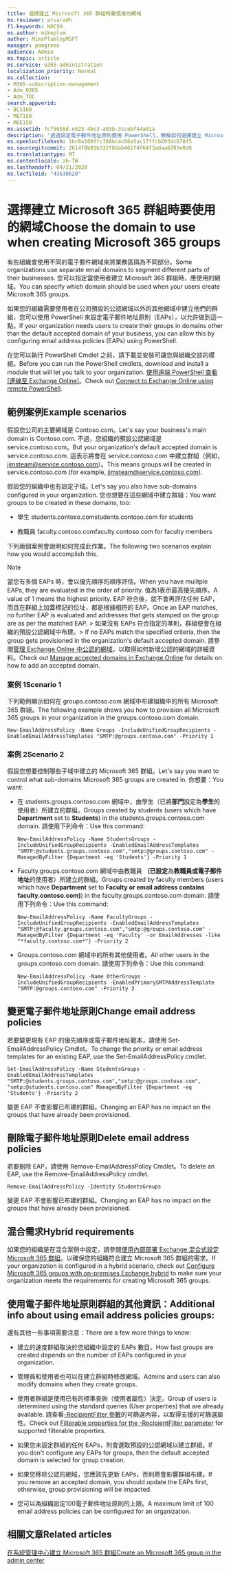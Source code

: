 ```yaml
---
title: 選擇建立 Microsoft 365 群組時要使用的網域
ms.reviewer: arvaradh
f1.keywords: NOCSH
ms.author: mikeplum
author: MikePlumleyMSFT
manager: pamgreen
audience: Admin
ms.topic: article
ms.service: o365-administration
localization_priority: Normal
ms.collection:
- M365-subscription-management
- Adm_O365
- Adm_TOC
search.appverid:
- BCS160
- MET150
- MOE150
ms.assetid: 7cf5655d-e523-4bc3-a93b-3ccebf44a01a
description: '透過設定電子郵件地址原則使用 PowerShell，瞭解如何選擇建立 Microsoft 365 群組時所使用的網域。 '
ms.openlocfilehash: 1bc8a160ffc368bc4c66a5ac17ffcb203dc678f5
ms.sourcegitcommit: 2614f8b81b332f8dab461f4f64f3adaa6703e0d6
ms.translationtype: MT
ms.contentlocale: zh-TW
ms.lasthandoff: 04/21/2020
ms.locfileid: "43630620"
---
```

# <a name="choose-the-domain-to-use-when-creating-microsoft-365-groups"></a><span data-ttu-id="ae5d2-103">選擇建立 Microsoft 365 群組時要使用的網域</span><span class="sxs-lookup"><span data-stu-id="ae5d2-103">Choose the domain to use when creating Microsoft 365 groups</span></span>

 <span data-ttu-id="ae5d2-104">有些組織會使用不同的電子郵件網域來將業務區隔為不同部分。</span><span class="sxs-lookup"><span data-stu-id="ae5d2-104">Some organizations use separate email domains to segment different parts of their businesses.</span></span> <span data-ttu-id="ae5d2-105">您可以指定當使用者建立 Microsoft 365 群組時，應使用的網域。</span><span class="sxs-lookup"><span data-stu-id="ae5d2-105">You can specify which domain should be used when your users create Microsoft 365 groups.</span></span>
  
<span data-ttu-id="ae5d2-106">如果您的組織需要使用者在公司預設的公認網域以外的其他網域中建立他們的群組，您可以使用 PowerShell 來設定電子郵件地址原則（EAPs），以允許做到這一點。</span><span class="sxs-lookup"><span data-stu-id="ae5d2-106">If your organization needs users to create their groups in domains other than the default accepted domain of your business, you can allow this by configuring email address policies (EAPs) using PowerShell.</span></span>
  
<span data-ttu-id="ae5d2-107">在您可以執行 PowerShell Cmdlet 之前，請下載並安裝可讓您與組織交談的模組。</span><span class="sxs-lookup"><span data-stu-id="ae5d2-107">Before you can run the PowerShell cmdlets, download and install a module that will let you talk to your organization.</span></span> <span data-ttu-id="ae5d2-108">[使用遠端 PowerShell 查看 [連線至 Exchange Online]](https://go.microsoft.com/fwlink/p/?LinkId=785881)。</span><span class="sxs-lookup"><span data-stu-id="ae5d2-108">Check out [Connect to Exchange Online using remote PowerShell](https://go.microsoft.com/fwlink/p/?LinkId=785881).</span></span>
  
## <a name="example-scenarios"></a><span data-ttu-id="ae5d2-109">範例案例</span><span class="sxs-lookup"><span data-stu-id="ae5d2-109">Example scenarios</span></span>

<span data-ttu-id="ae5d2-110">假設您公司的主要網域是 Contoso.com。</span><span class="sxs-lookup"><span data-stu-id="ae5d2-110">Let's say your business's main domain is Contoso.com.</span></span> <span data-ttu-id="ae5d2-111">不過，您組織的預設公認網域是 service.contoso.com。</span><span class="sxs-lookup"><span data-stu-id="ae5d2-111">But your organization's default accepted domain is service.contoso.com.</span></span> <span data-ttu-id="ae5d2-112">這表示將會在 service.contoso.com 中建立群組（例如，jimsteam@service.contoso.com）。</span><span class="sxs-lookup"><span data-stu-id="ae5d2-112">This means groups will be created in service.contoso.com (for example, jimsteam@service.contoso.com).</span></span>
  
<span data-ttu-id="ae5d2-113">假設您的組織中也有設定子域。</span><span class="sxs-lookup"><span data-stu-id="ae5d2-113">Let's say you also have sub-domains configured in your organization.</span></span> <span data-ttu-id="ae5d2-114">您也想要在這些網域中建立群組：</span><span class="sxs-lookup"><span data-stu-id="ae5d2-114">You want groups to be created in these domains, too:</span></span>
  
- <span data-ttu-id="ae5d2-115">學生 students.contoso.com</span><span class="sxs-lookup"><span data-stu-id="ae5d2-115">students.contoso.com for students</span></span>
    
- <span data-ttu-id="ae5d2-116">教職員 faculty.contoso.com</span><span class="sxs-lookup"><span data-stu-id="ae5d2-116">faculty.contoso.com for faculty members</span></span>
    
<span data-ttu-id="ae5d2-117">下列兩個案例會說明如何完成此作業。</span><span class="sxs-lookup"><span data-stu-id="ae5d2-117">The following two scenarios explain how you would accomplish this.</span></span>
  
> [!NOTE]
> <span data-ttu-id="ae5d2-118">當您有多個 EAPs 時，會以優先順序的順序評估。</span><span class="sxs-lookup"><span data-stu-id="ae5d2-118">When you have mulitple EAPs, they are evaluated in the order of priority.</span></span> <span data-ttu-id="ae5d2-119">值為1表示最高優先順序。</span><span class="sxs-lookup"><span data-stu-id="ae5d2-119">A value of 1 means the highest priority.</span></span> <span data-ttu-id="ae5d2-120">EAP 符合後，就不會再評估任何 EAP，而且在群組上加蓋標記的位址，都是根據相符的 EAP。</span><span class="sxs-lookup"><span data-stu-id="ae5d2-120">Once an EAP matches, no further EAP is evaluated and addresses that gets stamped on the group are as per the matched EAP.</span></span> <span data-ttu-id="ae5d2-121">> 如果沒有 EAPs 符合指定的準則，群組便會在組織的預設公認網域中布建。</span><span class="sxs-lookup"><span data-stu-id="ae5d2-121">> If no EAPs match the specified criteria, then the group gets provisioned in the organization's default accepted domain.</span></span> <span data-ttu-id="ae5d2-122">請參閱[管理 Exchange Online 中公認的網域](https://go.microsoft.com/fwlink/p/?LinkId=785428)，以取得如何新增公認的網域的詳細資料。</span><span class="sxs-lookup"><span data-stu-id="ae5d2-122">Check out [Manage accepted domains in Exchange Online](https://go.microsoft.com/fwlink/p/?LinkId=785428) for details on how to add an accepted domain.</span></span> 
  
### <a name="scenario-1"></a><span data-ttu-id="ae5d2-123">案例 1</span><span class="sxs-lookup"><span data-stu-id="ae5d2-123">Scenario 1</span></span>

<span data-ttu-id="ae5d2-124">下列範例顯示如何在 groups.contoso.com 網域中布建組織中的所有 Microsoft 365 群組。</span><span class="sxs-lookup"><span data-stu-id="ae5d2-124">The following example shows you how to provision all Microsoft 365 groups in your organization in the groups.contoso.com domain.</span></span>
  
```
New-EmailAddressPolicy -Name Groups -IncludeUnifiedGroupRecipients -EnabledEmailAddressTemplates "SMTP:@groups.contoso.com" -Priority 1
```

### <a name="scenario-2"></a><span data-ttu-id="ae5d2-125">案例 2</span><span class="sxs-lookup"><span data-stu-id="ae5d2-125">Scenario 2</span></span>

<span data-ttu-id="ae5d2-126">假設您想要控制哪些子域中建立的 Microsoft 365 群組。</span><span class="sxs-lookup"><span data-stu-id="ae5d2-126">Let's say you want to control what sub-domains Microsoft 365 groups are created in.</span></span> <span data-ttu-id="ae5d2-127">你想要：</span><span class="sxs-lookup"><span data-stu-id="ae5d2-127">You want:</span></span>
  
- <span data-ttu-id="ae5d2-128">在 students.groups.contoso.com 網域中，由學生（已將**部門**設定為**學生**的使用者）所建立的群組。</span><span class="sxs-lookup"><span data-stu-id="ae5d2-128">Groups created by students (users which have **Department** set to **Students**) in the students.groups.contoso.com domain.</span></span> <span data-ttu-id="ae5d2-129">請使用下列命令：</span><span class="sxs-lookup"><span data-stu-id="ae5d2-129">Use this command:</span></span>
    
  ```
  New-EmailAddressPolicy -Name StudentsGroups -IncludeUnifiedGroupRecipients -EnabledEmailAddressTemplates "SMTP:@students.groups.contoso.com","smtp:@groups.contoso.com" -ManagedByFilter {Department -eq 'Students'} -Priority 1
  ```

- <span data-ttu-id="ae5d2-130">Faculty.groups.contoso.com 網域中由教職員 **（已設定**為**教職員或電子郵件地址**的使用者）所建立的群組。</span><span class="sxs-lookup"><span data-stu-id="ae5d2-130">Groups created by faculty members (users which have **Department** set to **Faculty or email address contains faculty.contoso.com)**) in the faculty.groups.contoso.com domain.</span></span> <span data-ttu-id="ae5d2-131">請使用下列命令：</span><span class="sxs-lookup"><span data-stu-id="ae5d2-131">Use this command:</span></span>
    
  ```
  New-EmailAddressPolicy -Name FacultyGroups -IncludeUnifiedGroupRecipients -EnabledEmailAddressTemplates "SMTP:@faculty.groups.contoso.com","smtp:@groups.contoso.com" -ManagedByFilter {Department -eq 'Faculty' -or EmailAddresses -like "*faculty.contoso.com*"} -Priority 2
  ```

- <span data-ttu-id="ae5d2-132">Groups.contoso.com 網域中的所有其他使用者。</span><span class="sxs-lookup"><span data-stu-id="ae5d2-132">All other users in the groups.contoso.com domain.</span></span> <span data-ttu-id="ae5d2-133">請使用下列命令：</span><span class="sxs-lookup"><span data-stu-id="ae5d2-133">Use this command:</span></span>
    
  ```
  New-EmailAddressPolicy -Name OtherGroups -IncludeUnifiedGroupRecipients -EnabledPrimarySMTPAddressTemplate "SMTP:@groups.contoso.com" -Priority 3
  ```

## <a name="change-email-address-policies"></a><span data-ttu-id="ae5d2-134">變更電子郵件地址原則</span><span class="sxs-lookup"><span data-stu-id="ae5d2-134">Change email address policies</span></span>

<span data-ttu-id="ae5d2-135">若要變更現有 EAP 的優先順序或電子郵件地址範本，請使用 Set-EmailAddressPolicy Cmdlet。</span><span class="sxs-lookup"><span data-stu-id="ae5d2-135">To change the priority or email address templates for an existing EAP, use the Set-EmailAddressPolicy cmdlet.</span></span>
  
```
Set-EmailAddressPolicy -Name StudentsGroups -EnabledEmailAddressTemplates "SMTP:@students.groups.contoso.com","smtp:@groups.contoso.com", "smtp:@students.contoso.com" ManagedByFilter {Department -eq 'Students'} -Priority 2

```

<span data-ttu-id="ae5d2-136">變更 EAP 不會影響已布建的群組。</span><span class="sxs-lookup"><span data-stu-id="ae5d2-136">Changing an EAP has no impact on the groups that have already been provisioned.</span></span>
  
## <a name="delete-email-address-policies"></a><span data-ttu-id="ae5d2-137">刪除電子郵件地址原則</span><span class="sxs-lookup"><span data-stu-id="ae5d2-137">Delete email address policies</span></span>

<span data-ttu-id="ae5d2-138">若要刪除 EAP，請使用 Remove-EmailAddressPolicy Cmdlet。</span><span class="sxs-lookup"><span data-stu-id="ae5d2-138">To delete an EAP, use the Remove-EmailAddressPolicy cmdlet.</span></span>
  
```
Remove-EmailAddressPolicy -Identity StudentsGroups
```

<span data-ttu-id="ae5d2-139">變更 EAP 不會影響已布建的群組。</span><span class="sxs-lookup"><span data-stu-id="ae5d2-139">Changing an EAP has no impact on the groups that have already been provisioned.</span></span>
  
## <a name="hybrid-requirements"></a><span data-ttu-id="ae5d2-140">混合需求</span><span class="sxs-lookup"><span data-stu-id="ae5d2-140">Hybrid requirements</span></span>

<span data-ttu-id="ae5d2-141">如果您的組織是在混合案例中設定，請參閱[使用內部部署 Exchange 混合式設定 Microsoft 365 群組](https://go.microsoft.com/fwlink/p/?LinkId=785430)，以確保您的組織符合建立 Microsoft 365 群組的需求。</span><span class="sxs-lookup"><span data-stu-id="ae5d2-141">If your organization is configured in a hybrid scenario, check out [Configure Microsoft 365 groups with on-premises Exchange hybrid](https://go.microsoft.com/fwlink/p/?LinkId=785430) to make sure your organization meets the requirements for creating Microsoft 365 groups.</span></span> 
  
## <a name="additional-info-about-using-email-address-policies-groups"></a><span data-ttu-id="ae5d2-142">使用電子郵件地址原則群組的其他資訊：</span><span class="sxs-lookup"><span data-stu-id="ae5d2-142">Additional info about using email address policies groups:</span></span>

<span data-ttu-id="ae5d2-143">還有其他一些事項需要注意：</span><span class="sxs-lookup"><span data-stu-id="ae5d2-143">There are a few more things to know:</span></span>
  
- <span data-ttu-id="ae5d2-144">建立的速度群組取決於您組織中設定的 EAPs 數目。</span><span class="sxs-lookup"><span data-stu-id="ae5d2-144">How fast groups are created depends on the number of EAPs configured in your organization.</span></span>
    
- <span data-ttu-id="ae5d2-145">管理員和使用者也可以在建立群組時修改網域。</span><span class="sxs-lookup"><span data-stu-id="ae5d2-145">Admins and users can also modify domains when they create groups.</span></span>
    
- <span data-ttu-id="ae5d2-146">使用者群組是使用已有的標準查詢（使用者屬性）決定。</span><span class="sxs-lookup"><span data-stu-id="ae5d2-146">Group of users is determined using the standard queries (User properties) that are already available.</span></span> <span data-ttu-id="ae5d2-147">請查看[-RecipientFilter 參數](https://go.microsoft.com/fwlink/p/?LinkId=785918)的可篩選內容，以取得支援的可篩選屬性。</span><span class="sxs-lookup"><span data-stu-id="ae5d2-147">Check out [Filterable properties for the -RecipientFilter parameter](https://go.microsoft.com/fwlink/p/?LinkId=785918) for supported filterable properties.</span></span> 
    
- <span data-ttu-id="ae5d2-148">如果您未設定群組的任何 EAPs，則會選取預設的公認網域以建立群組。</span><span class="sxs-lookup"><span data-stu-id="ae5d2-148">If you don't configure any EAPs for groups, then the default accepted domain is selected for group creation.</span></span>
    
- <span data-ttu-id="ae5d2-149">如果您移除公認的網域，您應該先更新 EAPs，否則將會影響群組布建。</span><span class="sxs-lookup"><span data-stu-id="ae5d2-149">If you remove an accepted domain, you should update the EAPs first, otherwise, group provisioning will be impacted.</span></span>
    
- <span data-ttu-id="ae5d2-150">您可以為組織設定100電子郵件地址原則的上限。</span><span class="sxs-lookup"><span data-stu-id="ae5d2-150">A maximum limit of 100 email address policies can be configured for an organization.</span></span>
    
## <a name="related-articles"></a><span data-ttu-id="ae5d2-151">相關文章</span><span class="sxs-lookup"><span data-stu-id="ae5d2-151">Related articles</span></span>

[<span data-ttu-id="ae5d2-152">在系統管理中心建立 Microsoft 365 群組</span><span class="sxs-lookup"><span data-stu-id="ae5d2-152">Create an Microsoft 365 group in the admin center</span></span>](create-groups.md)
